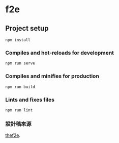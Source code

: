 # f2e

## Project setup

```
npm install
```

### Compiles and hot-reloads for development

```
npm run serve
```

### Compiles and minifies for production

```
npm run build
```

### Lints and fixes files

```
npm run lint
```

### 設計稿來源

[thef2e](https://challenge.thef2e.com/user/1989?schedule=3949#works-3949).
